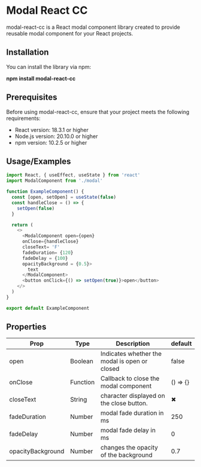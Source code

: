 # Modal React CC

modal-react-cc is a React modal component library created to provide reusable modal component for your React projects.


## Installation

You can install the library via npm:

**npm install modal-react-cc**

## Prerequisites

Before using modal-react-cc, ensure that your project meets the following requirements:

- React version: 18.3.1 or higher
- Node.js version: 20.10.0 or higher
- npm version: 10.2.5 or higher

## Usage/Examples

```javascript
import React, { useEffect, useState } from 'react'
import ModalComponent from './modal'

function ExampleComponent() {
  const [open, setOpen] = useState(false)
  const handleClose = () => {
    setOpen(false)
  }

  return (
    <>
      <ModalComponent open={open}
      onClose={handleClose}
      closeText= 'F'
      fadeDuration= {120}
      fadeDelay = {100}
      opacityBackground = {0.5}>
        text
      </ModalComponent>
      <button onClick={() => setOpen(true)}>open</button>
    </>
  )
}

export default ExampleComponent
```

## Properties

| Prop  | Type | Description | default |
| --- | ---| --- | --- |
| open | Boolean  | Indicates whether the modal is open or closed | false |
| onClose | Function | Callback to close the modal component | () => {} |
| closeText | String | character displayed on the close button. | ✖ |
| fadeDuration | Number | modal fade duration in ms | 250 |
| fadeDelay | Number | modal fade delay in ms | 0 |
| opacityBackground | Number | changes the opacity of the background | 0.7 |